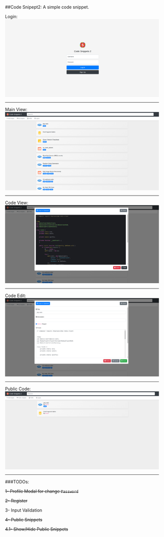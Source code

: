 ##Code Snipept2:
A simple code snippet.

Login:
![Login](docs/login.png "Login")

---

Main View:
![Main View](docs/main.png "Main View")

---

Code View:
![Code View](docs/code-view.png "Code View")

---

Code Edit:
![Code Edit](docs/code-edit.png "Code Edit")

---

Public Code:
![Public Code](docs/public-code.png "Public Code")

---

###TODOs:

~~1- Profile Modal for change `Password`~~

~~2- Register~~

3- Input Validation

~~4- Public Snippets~~

~~4.1- Show/Hide Public Snippets~~